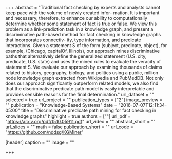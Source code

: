+++
abstract = "Traditional fact checking by experts and analysts cannot keep pace with the volume of newly created infor- mation. It is important and necessary, therefore, to enhance our ability to computationally determine whether some statement of fact is true or false. We view this problem as a link-prediction task in a knowledge graph, and present a discriminative path-based method for fact checking in knowledge graphs that incorporates connectiv- ity, type information, and predicate interactions. Given a statement S of the form (subject, predicate, object), for example, (Chicago, capitalOf, Illinois), our approach mines discriminative paths that alternatively define the generalized statement (U.S. city, predicate, U.S. state) and uses the mined rules to evaluate the veracity of statement S. We evaluate our approach by examining thousands of claims related to history, geography, biology, and politics using a public, million node knowledge graph extracted from Wikipedia and PubMedDB. Not only does our approach significantly outperform related models, we also find that the discriminative predicate path model is easily interpretable and provides sensible reasons for the final determination."
url_dataset = ""
selected = true
url_project = ""
publication_types = ["2"]
image_preview = ""
publication = "Knowledge-Based Systems"
date = "2016-07-07T12:11:34-05:00"
title = "Discriminative predicate path mining for fact checking in knowledge graphs"
highlight = true
authors = [""]
url_pdf = "https://arxiv.org/pdf/1510.05911.pdf"
url_video = ""
abstract_short = ""
url_slides = ""
math = false
publication_short = ""
url_code = "https://github.com/nddsg/KGMiner"

[header]
  caption = ""
  image = ""

+++

